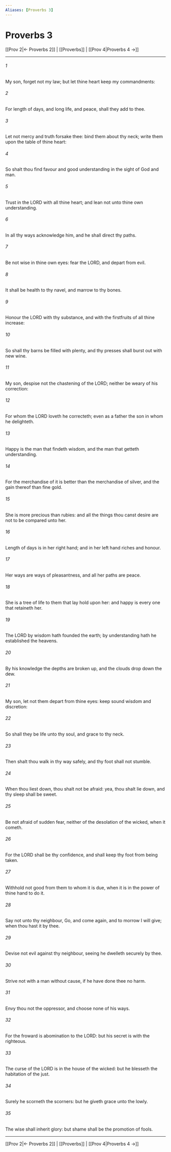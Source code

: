 ```yaml
---
Aliases: [Proverbs 3]
---
```

# Proverbs 3

[[Prov 2|← Proverbs 2]] | [[Proverbs]] | [[Prov 4|Proverbs 4 →]]
***



###### 1 
My son, forget not my law; but let thine heart keep my commandments: 

###### 2 
For length of days, and long life, and peace, shall they add to thee. 

###### 3 
Let not mercy and truth forsake thee: bind them about thy neck; write them upon the table of thine heart: 

###### 4 
So shalt thou find favour and good understanding in the sight of God and man. 

###### 5 
Trust in the LORD with all thine heart; and lean not unto thine own understanding. 

###### 6 
In all thy ways acknowledge him, and he shall direct thy paths. 

###### 7 
Be not wise in thine own eyes: fear the LORD, and depart from evil. 

###### 8 
It shall be health to thy navel, and marrow to thy bones. 

###### 9 
Honour the LORD with thy substance, and with the firstfruits of all thine increase: 

###### 10 
So shall thy barns be filled with plenty, and thy presses shall burst out with new wine. 

###### 11 
My son, despise not the chastening of the LORD; neither be weary of his correction: 

###### 12 
For whom the LORD loveth he correcteth; even as a father the son in whom he delighteth. 

###### 13 
Happy is the man that findeth wisdom, and the man that getteth understanding. 

###### 14 
For the merchandise of it is better than the merchandise of silver, and the gain thereof than fine gold. 

###### 15 
She is more precious than rubies: and all the things thou canst desire are not to be compared unto her. 

###### 16 
Length of days is in her right hand; and in her left hand riches and honour. 

###### 17 
Her ways are ways of pleasantness, and all her paths are peace. 

###### 18 
She is a tree of life to them that lay hold upon her: and happy is every one that retaineth her. 

###### 19 
The LORD by wisdom hath founded the earth; by understanding hath he established the heavens. 

###### 20 
By his knowledge the depths are broken up, and the clouds drop down the dew. 

###### 21 
My son, let not them depart from thine eyes: keep sound wisdom and discretion: 

###### 22 
So shall they be life unto thy soul, and grace to thy neck. 

###### 23 
Then shalt thou walk in thy way safely, and thy foot shall not stumble. 

###### 24 
When thou liest down, thou shalt not be afraid: yea, thou shalt lie down, and thy sleep shall be sweet. 

###### 25 
Be not afraid of sudden fear, neither of the desolation of the wicked, when it cometh. 

###### 26 
For the LORD shall be thy confidence, and shall keep thy foot from being taken. 

###### 27 
Withhold not good from them to whom it is due, when it is in the power of thine hand to do it. 

###### 28 
Say not unto thy neighbour, Go, and come again, and to morrow I will give; when thou hast it by thee. 

###### 29 
Devise not evil against thy neighbour, seeing he dwelleth securely by thee. 

###### 30 
Strive not with a man without cause, if he have done thee no harm. 

###### 31 
Envy thou not the oppressor, and choose none of his ways. 

###### 32 
For the froward is abomination to the LORD: but his secret is with the righteous. 

###### 33 
The curse of the LORD is in the house of the wicked: but he blesseth the habitation of the just. 

###### 34 
Surely he scorneth the scorners: but he giveth grace unto the lowly. 

###### 35 
The wise shall inherit glory: but shame shall be the promotion of fools.

***
[[Prov 2|← Proverbs 2]] | [[Proverbs]] | [[Prov 4|Proverbs 4 →]]
